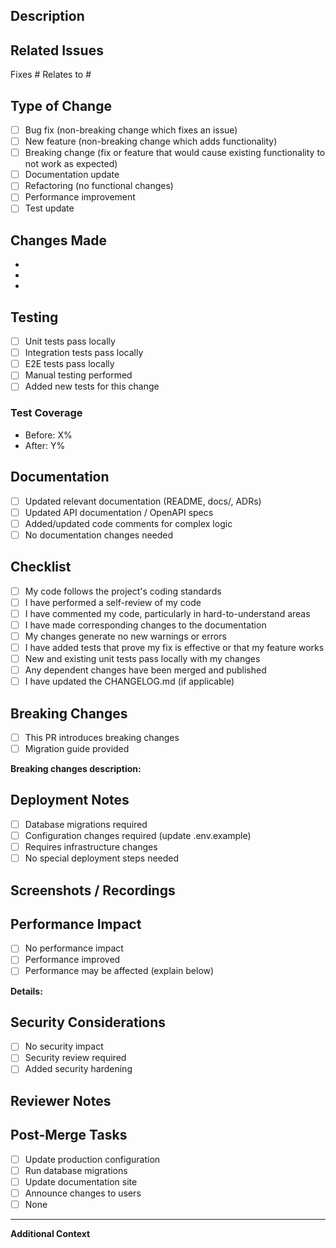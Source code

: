 ## Description
<!-- Provide a brief description of the changes in this PR -->

## Related Issues
<!-- Link to related issues using #issue_number -->
Fixes #
Relates to #

## Type of Change
<!-- Mark the relevant option with an "x" -->
- [ ] Bug fix (non-breaking change which fixes an issue)
- [ ] New feature (non-breaking change which adds functionality)
- [ ] Breaking change (fix or feature that would cause existing functionality to not work as expected)
- [ ] Documentation update
- [ ] Refactoring (no functional changes)
- [ ] Performance improvement
- [ ] Test update

## Changes Made
<!-- Provide a detailed list of changes -->
- 
- 
- 

## Testing
<!-- Describe the tests you ran and their results -->
- [ ] Unit tests pass locally
- [ ] Integration tests pass locally
- [ ] E2E tests pass locally
- [ ] Manual testing performed
- [ ] Added new tests for this change

### Test Coverage
<!-- If applicable, mention test coverage changes -->
- Before: X%
- After: Y%

## Documentation
- [ ] Updated relevant documentation (README, docs/, ADRs)
- [ ] Updated API documentation / OpenAPI specs
- [ ] Added/updated code comments for complex logic
- [ ] No documentation changes needed

## Checklist
<!-- Ensure all items are completed before requesting review -->
- [ ] My code follows the project's coding standards
- [ ] I have performed a self-review of my code
- [ ] I have commented my code, particularly in hard-to-understand areas
- [ ] I have made corresponding changes to the documentation
- [ ] My changes generate no new warnings or errors
- [ ] I have added tests that prove my fix is effective or that my feature works
- [ ] New and existing unit tests pass locally with my changes
- [ ] Any dependent changes have been merged and published
- [ ] I have updated the CHANGELOG.md (if applicable)

## Breaking Changes
<!-- If this is a breaking change, describe the impact and migration path -->
- [ ] This PR introduces breaking changes
- [ ] Migration guide provided

**Breaking changes description:**


## Deployment Notes
<!-- Any special deployment considerations? -->
- [ ] Database migrations required
- [ ] Configuration changes required (update .env.example)
- [ ] Requires infrastructure changes
- [ ] No special deployment steps needed

## Screenshots / Recordings
<!-- If applicable, add screenshots or recordings to help explain your changes -->


## Performance Impact
<!-- Describe any performance implications -->
- [ ] No performance impact
- [ ] Performance improved
- [ ] Performance may be affected (explain below)

**Details:**


## Security Considerations
<!-- Any security implications? -->
- [ ] No security impact
- [ ] Security review required
- [ ] Added security hardening

## Reviewer Notes
<!-- Any specific areas you want reviewers to focus on? -->


## Post-Merge Tasks
<!-- Any tasks to complete after merging? -->
- [ ] Update production configuration
- [ ] Run database migrations
- [ ] Update documentation site
- [ ] Announce changes to users
- [ ] None

---

**Additional Context**
<!-- Add any other context about the PR here -->
